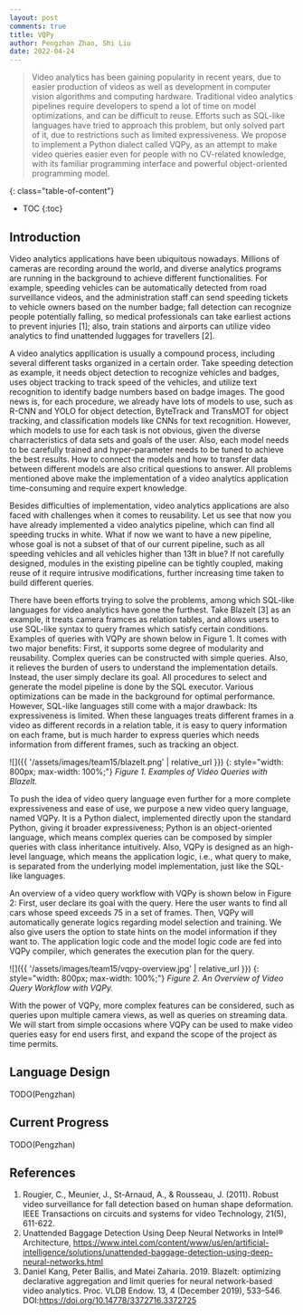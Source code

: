 ```yaml
---
layout: post
comments: true
title: VQPy
author: Pengzhan Zhao, Shi Liu
date: 2022-04-24
---
```



> Video analytics has been gaining popularity in recent years, due to easier production of videos as well as development in computer vision algorithms and computing hardware. Traditional video analytics pipelines require developers to spend a lot of time on model optimizations, and can be difficult to reuse. Efforts such as SQL-like languages have tried to approach this problem, but only solved part of it, due to restrictions such as limited expressiveness. We propose to implement a Python dialect called VQPy, as an attempt to make video queries easier even for people with no CV-related knowledge, with its familiar programming interface and powerful object-oriented programming model.

<!--more-->
{: class="table-of-content"}
* TOC
{:toc}

## Introduction

Video analytics applications have been ubiquitous nowadays. Millions of cameras are recording around the world, and diverse analytics programs are running in the background to achieve different functionalities. For example, speeding vehicles can be automatically detected from road surveillance videos, and the administration staff can send speeding tickets to vehicle owners based on the number badge; fall detection can recognize people potentially falling, so medical professionals can take earliest actions to prevent injuries [1]; also, train stations and airports can utilize video analytics to find unattended luggages for travellers [2].

A video analytics appllication is usually a compound process, including several different tasks organized in a certain order. Take speeding detection as example, it needs object detection to recognize vehicles and badges, uses object tracking to track speed of the vehicles, and utilize text recognition to identify badge numbers based on badge images. The good news is, for each procedure, we already have lots of models to use, such as R-CNN and YOLO for object detection, ByteTrack and TransMOT for object tracking, and classification models like CNNs for text recognition. However, which models to use for each task is not obvious, given the diverse charracteristics of data sets and goals of the user. Also, each model needs to be carefully trained and hyper-parameter needs to be tuned to achieve the best results. How to connect the models and how to transfer data between different models are also critical questions to answer. All problems mentioned above make the implementation of a video analytics application time-consuming and require expert knowledge.

Besides difficulties of implementation, video analytics applications are also faced with challenges when it comes to reusability. Let us see that now you have already implemented a video analytics pipeline, which can find all speeding trucks in white. What if now we want to have a new pipeline, whose goal is not a subset of that of our current pipeline, such as all speeding vehicles and all vehicles higher than 13ft in blue? If not carefully designed, modules in the existing pipeline can be tightly coupled, making reuse of it require intrusive modifications, further increasing time taken to build different queries.

There have been efforts trying to solve the problems, among which SQL-like languages for video analytics have gone the furthest. Take Blazelt [3] as an example, it treats camera framces as relation tables, and allows users to use SQL-like syntax to query frames which satisfy certain conditions. Examples of queries with VQPy are shown below in Figure 1. It comes with two major benefits: First, it supports some degree of modularity and reusability. Complex queries can be constructed with simple queries. Also, it relieves the burden of users to understand the implementation details. Instead, the user simply declare its goal. All procedures to select and generate the model pipeline is done by the SQL executor. Various optimizations can be made in the background for optimal performance. However, SQL-like languages still come with a major drawback: Its expressiveness is limited. When these languages treats different frames in a video as different records in a relation table, it is easy to query information on each frame, but is much harder to express queries which needs information from different frames, such as tracking an object.

![]({{ '/assets/images/team15/blazelt.png' | relative_url }})
{: style="width: 800px; max-width: 100%;"}
*Figure 1. Examples of Video Queries with Blazelt.*

To push the idea of video query language even further for a more complete expressiveness and ease of use, we purpose a new video query language, named VQPy. It is a Python dialect, implemented directly upon the standard Python, giving it broader expressiveness; Python is an object-oriented language, which means complex queries can be composed by simpler queries with class inheritance intuitively. Also, VQPy is designed as an high-level language, which means the application logic, i.e., what query to make, is separated from the underlying model implementation, just like the SQL-like languages.

An overview of a video query workflow with VQPy is shown below in Figure 2: First, user declare its goal with the query. Here the user wants to find all cars whose speed exceeds 75 in a set of frames. Then, VQPy will automatically generate logics regarding model selection and training. We also give users the option to state hints on the model information if they want to. The application logic code and the model logic code are fed into VQPy compiler, which generates the execution plan for the query.

![]({{ '/assets/images/team15/vqpy-overview.jpg' | relative_url }})
{: style="width: 800px; max-width: 100%;"}
*Figure 2. An Overview of Video Query Workflow with VQPy.*

With the power of VQPy, more complex features can be considered, such as queries upon multiple camera views, as well as queries on streaming data. We will start from simple occasions where VQPy can be used to make video queries easy for end users first, and expand the scope of the project as time permits.

## Language Design

TODO(Pengzhan)

## Current Progress

TODO(Pengzhan)

## References

1. Rougier, C., Meunier, J., St-Arnaud, A., & Rousseau, J. (2011). Robust video surveillance for fall detection based on human shape deformation. IEEE Transactions on circuits and systems for video Technology, 21(5), 611-622.
2. Unattended Baggage Detection Using Deep Neural Networks in Intel® Architecture, https://www.intel.com/content/www/us/en/artificial-intelligence/solutions/unattended-baggage-detection-using-deep-neural-networks.html
3. Daniel Kang, Peter Bailis, and Matei Zaharia. 2019. BlazeIt: optimizing declarative aggregation and limit queries for neural network-based video analytics. Proc. VLDB Endow. 13, 4 (December 2019), 533–546. DOI:https://doi.org/10.14778/3372716.3372725

